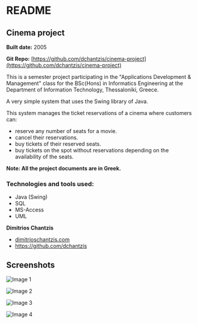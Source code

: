 # README

## Cinema project
**Built date:** 2005

**Git Repo:** [https://github.com/dchantzis/cinema-project](https://github.com/dchantzis/cinema-project)

This is a semester project participating in the "Applications Development & Management" class for the BSc(Hons) in Informatics Engineering at the Department of Information Technology, Thessaloniki, Greece.

A very simple system that uses the Swing library of Java.

This system manages the ticket reservations of a cinema where customers can:
- reserve any number of seats for a movie.
- cancel their reservations.
- buy tickets of their reserved seats.
- buy tickets on the spot without reservations depending on the availability of the seats.

**Note: All the project documents are in Greek.**

### Technologies and tools used:

* Java (Swing)
* SQL
* MS-Access
* UML

**Dimitrios Chantzis**
- [dimitrioschantzis.com](http://www.dimitrioschantzis.com)
- <https://github.com/dchantzis>

## Screenshots
![Image 1](https://github.com/dchantzis/cinema-project/screenshots/screenshot-1.png)

![Image 2](https://github.com/dchantzis/cinema-project/screenshots/screenshot-2.png)

![Image 3](https://github.com/dchantzis/cinema-project/screenshots/screenshot-3.png)

![Image 4](https://github.com/dchantzis/cinema-project/screenshots/screenshot-4.png)
